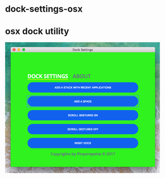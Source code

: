 # dock-settings-osx
# osx dock utility
![Dock Settings GUI](https://github.com/Pinperepette/dock-settings-osx/blob/master/Schermata%202017-11-13%20alle%2021.47.37.png)
